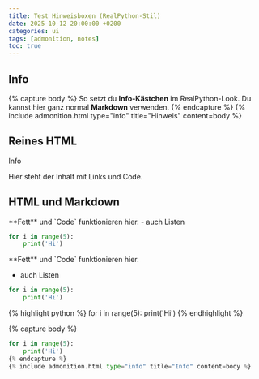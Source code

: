 ```yaml
---
title: Test Hinweisboxen (RealPython-Stil)
date: 2025-10-12 20:00:00 +0200
categories: ui
tags: [admonition, notes]
toc: true
---
```




## Info

{% capture body %}
So setzt du **Info-Kästchen** im RealPython-Look.
Du kannst hier ganz normal **Markdown** verwenden.
{% endcapture %}
{% include admonition.html type="info" title="Hinweis" content=body %}

## Reines HTML

<div class="admonition info">
  <div class="admonition-title"><span class="adm-icon"></span>Info</div>
  <p>Hier steht der Inhalt mit Links und Code.</p>
</div>

## HTML und Markdown

<div class="admonition info" markdown="1">
  **Fett** und `Code` funktionieren hier.
  - auch Listen
  
  ```python
  for i in range(5):
      print('Hi')
  ```
</div>

<div class="admonition info" markdown="1">
**Fett** und `Code` funktionieren hier.
  
- auch Listen

```python
for i in range(5):
    print('Hi')
```
</div>


<div class="admonition info" markdown="1">
  {% highlight python %}
for i in range(5):
    print('Hi')
  {% endhighlight %}
</div>

{% capture body %}
```python
for i in range(5):
    print('Hi')
{% endcapture %}
{% include admonition.html type="info" title="Info" content=body %}


